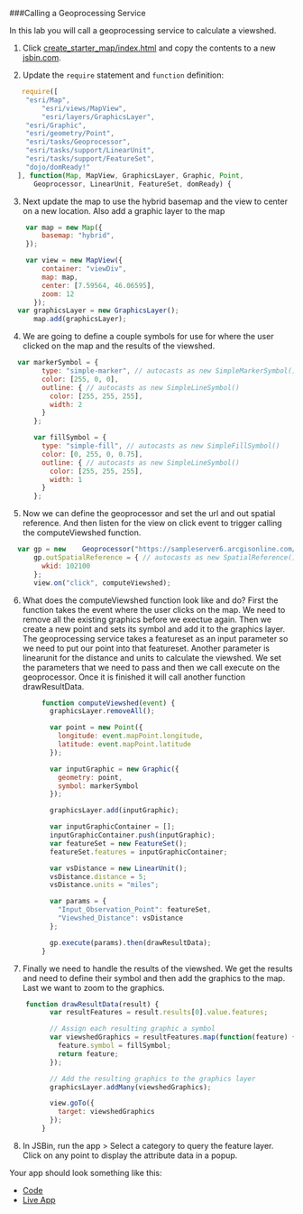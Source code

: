 ###Calling a Geoprocessing Service

In this lab you will call a geoprocessing service to calculate a viewshed.

1. Click [create_starter_map/index.html](../create_starter_map/index.html) and copy the contents to a new [jsbin.com](http://jsbin.com).

2. Update the `require` statement and `function` definition:

  ```javascript
     require([
	  "esri/Map",
          "esri/views/MapView",
          "esri/layers/GraphicsLayer",
	  "esri/Graphic",
	  "esri/geometry/Point",
	  "esri/tasks/Geoprocessor",
	  "esri/tasks/support/LinearUnit",
	  "esri/tasks/support/FeatureSet",
	  "dojo/domReady!"
    ], function(Map, MapView, GraphicsLayer, Graphic, Point,
        Geoprocessor, LinearUnit, FeatureSet, domReady) { 
  ```

3. Next update the map to use the hybrid basemap and the view to center on a new location. Also add a graphic layer to the map

  ```javascript
	  var map = new Map({
          basemap: "hybrid",
      });

	  var view = new MapView({
          container: "viewDiv",
          map: map,
          center: [7.59564, 46.06595],
		  zoom: 12
        });
	var graphicsLayer = new GraphicsLayer();
        map.add(graphicsLayer);
  ```

4. We are going to define a couple symbols for use for where the user clicked on the map and the results of the viewshed.
  ```javascript
    var markerSymbol = {
          type: "simple-marker", // autocasts as new SimpleMarkerSymbol()
          color: [255, 0, 0],
          outline: { // autocasts as new SimpleLineSymbol()
            color: [255, 255, 255],
            width: 2
          }
        };

        var fillSymbol = {
          type: "simple-fill", // autocasts as new SimpleFillSymbol()
          color: [0, 255, 0, 0.75],
          outline: { // autocasts as new SimpleLineSymbol()
            color: [255, 255, 255],
            width: 1
          }
        };
  ```

5. Now we can define the geoprocessor and set the url and out spatial reference.  And then listen for the view on click event to trigger calling the computeViewshed function.

  ```javascript
    var gp = new    Geoprocessor("https://sampleserver6.arcgisonline.com/arcgis/rest/services/Elevation/ESRI_Elevation_World/GPServer/Viewshed");
        gp.outSpatialReference = { // autocasts as new SpatialReference()
          wkid: 102100
        };
        view.on("click", computeViewshed);
  ```
6. What does the computeViewshed function look like and do?  First the function takes the event where the user clicks on the map.  We need to remove all the existing graphics before we exectue again.  Then we create a new point and sets its symbol and add it to the graphics layer.  The geoprocessing service takes a featureset as an input parameter so we need to put our point into that featureset.  Another parameter is linearunit for the distance and units to calculate the viewshed.  We set the parameters that we need to pass and then we call execute on the geoprocessor.  Once it is finished it will call another function drawResultData.
```javascript
        function computeViewshed(event) {
          graphicsLayer.removeAll();

          var point = new Point({
            longitude: event.mapPoint.longitude,
            latitude: event.mapPoint.latitude
          });

          var inputGraphic = new Graphic({
            geometry: point,
            symbol: markerSymbol
          });

          graphicsLayer.add(inputGraphic);

          var inputGraphicContainer = [];
          inputGraphicContainer.push(inputGraphic);
          var featureSet = new FeatureSet();
          featureSet.features = inputGraphicContainer;

          var vsDistance = new LinearUnit();
          vsDistance.distance = 5;
          vsDistance.units = "miles";

          var params = {
            "Input_Observation_Point": featureSet,
            "Viewshed_Distance": vsDistance
          };

          gp.execute(params).then(drawResultData);
        }
```
7. Finally we need to handle the results of the viewshed.  We get the results and need to define their symbol and then add the graphics to the map.  Last we want to zoom to the graphics.
```javascript
	function drawResultData(result) {
          var resultFeatures = result.results[0].value.features;

          // Assign each resulting graphic a symbol
          var viewshedGraphics = resultFeatures.map(function(feature) {
            feature.symbol = fillSymbol;
            return feature;
          });

          // Add the resulting graphics to the graphics layer
          graphicsLayer.addMany(viewshedGraphics);

          view.goTo({
            target: viewshedGraphics
          });
        }
```
8. In JSBin, run the app > Select a category to query the feature layer. Click on any point to display the attribute data in a popup.

Your app should look something like this:
* [Code](index.html)
* [Live App](http://jofraley.github.io/Hacking_JavaScript/labs/jsapi/gp_service/index.html)
